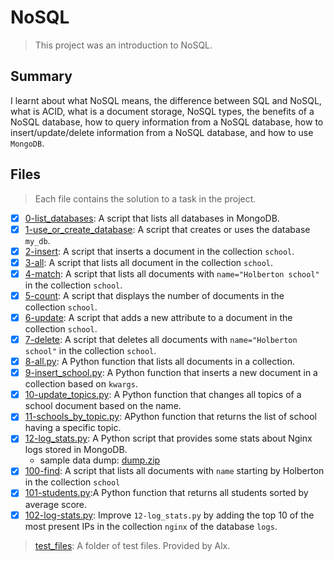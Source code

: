# NoSQL

> This project was an introduction to NoSQL.

## Summary

I learnt about what NoSQL means, the difference between SQL and NoSQL, what is ACID, what is a document storage, NoSQL types, the benefits of a NoSQL database, how to query information from a NoSQL database, how to insert/update/delete information from a NoSQL database, and how to use `MongoDB`.

## Files

> Each file contains the solution to a task in the project.

- [x] [0-list_databases](https://github.com/Ebube-Ochemba/alx-backend-storage/blob/main/0x01-NoSQL/0-list_databases): A script that lists all databases in MongoDB.
- [x] [1-use_or_create_database](https://github.com/Ebube-Ochemba/alx-backend-storage/blob/main/0x01-NoSQL/1-use_or_create_database): A script that creates or uses the database `my_db`.
- [x] [2-insert](https://github.com/Ebube-Ochemba/alx-backend-storage/blob/main/0x01-NoSQL/2-insert): A script that inserts a document in the collection `school`.
- [x] [3-all](https://github.com/Ebube-Ochemba/alx-backend-storage/blob/main/0x01-NoSQL/3-all): A script that lists all document in the collection `school`.
- [x] [4-match](https://github.com/Ebube-Ochemba/alx-backend-storage/blob/main/0x01-NoSQL/4-match): A script that lists all documents with `name="Holberton school"` in the collection `school`.
- [x] [5-count](https://github.com/Ebube-Ochemba/alx-backend-storage/blob/main/0x01-NoSQL/5-count): A script that displays the number of documents in the collection `school`.
- [x] [6-update](https://github.com/Ebube-Ochemba/alx-backend-storage/blob/main/0x01-NoSQL/6-update): A script that adds a new attribute to a document in the collection `school`.
- [x] [7-delete](https://github.com/Ebube-Ochemba/alx-backend-storage/blob/main/0x01-NoSQL/7-delete): A script that deletes all documents with `name="Holberton school"` in the collection `school`.
- [x] [8-all.py](https://github.com/Ebube-Ochemba/alx-backend-storage/blob/main/0x01-NoSQL/8-all.py): A Python function that lists all documents in a collection.
- [x] [9-insert_school.py](https://github.com/Ebube-Ochemba/alx-backend-storage/blob/main/0x01-NoSQL/9-insert_school.py): A Python function that inserts a new document in a collection based on `kwargs`.
- [x] [10-update_topics.py](https://github.com/Ebube-Ochemba/alx-backend-storage/blob/main/0x01-NoSQL/10-update_topics.py): A Python function that changes all topics of a school document based on the name.
- [x] [11-schools_by_topic.py](https://github.com/Ebube-Ochemba/alx-backend-storage/blob/main/0x01-NoSQL/11-schools_by_topic.py): APython function that returns the list of school having a specific topic.
- [x] [12-log_stats.py](https://github.com/Ebube-Ochemba/alx-backend-storage/blob/main/0x01-NoSQL/12-log_stats.py): A Python script that provides some stats about Nginx logs stored in MongoDB.
    - sample data dump: [dump.zip](./dump.zip)
- [x] [100-find](https://github.com/Ebube-Ochemba/alx-backend-storage/blob/main/0x01-NoSQL/100-find): A script that lists all documents with `name` starting by Holberton in the collection `school`
- [x] [101-students.py](https://github.com/Ebube-Ochemba/alx-backend-storage/blob/main/0x01-NoSQL/):A Python function that returns all students sorted by average score.
- [x] [102-log-stats.py](https://github.com/Ebube-Ochemba/alx-backend-storage/blob/main/0x01-NoSQL/102-log-stats.py): Improve `12-log_stats.py` by adding the top 10 of the most present IPs in the collection `nginx` of the database `logs`.

> [test_files](): A folder of test files. Provided by Alx.
